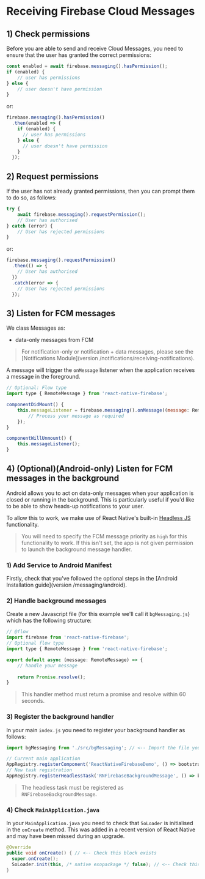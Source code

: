 # Receiving Firebase Cloud Messages

## 1) Check permissions

Before you are able to send and receive Cloud Messages, you need to ensure that the user has granted the correct permissions:

```js
const enabled = await firebase.messaging().hasPermission();
if (enabled) {
    // user has permissions
} else {
    // user doesn't have permission
}
```

or:

```js
firebase.messaging().hasPermission()
  .then(enabled => {
    if (enabled) {
      // user has permissions
    } else {
      // user doesn't have permission
    } 
  });
```

## 2) Request permissions

If the user has not already granted permissions, then you can prompt them to do so, as follows:

```js
try {
    await firebase.messaging().requestPermission();
    // User has authorised
} catch (error) {
    // User has rejected permissions
}
```

or:

```js
firebase.messaging().requestPermission()
  .then(() => {
    // User has authorised  
  })
  .catch(error => {
    // User has rejected permissions  
  });
```

## 3) Listen for FCM messages

We class Messages as: 

- data-only messages from FCM

> For notification-only or notification + data messages, please see the [Notifications Module](version /notifications/receiving-notifications).

A message will trigger the `onMessage` listener when the application receives a message in the foreground.

```js
// Optional: Flow type
import type { RemoteMessage } from 'react-native-firebase';

componentDidMount() {
    this.messageListener = firebase.messaging().onMessage((message: RemoteMessage) => {
        // Process your message as required
    });
}

componentWillUnmount() {
    this.messageListener();
}
```

## 4) (Optional)(Android-only) Listen for FCM messages in the background

Android allows you to act on data-only messages when your application is closed or running in the background.  This is particularly useful if you'd like to be able to show heads-up notifications to your user.

To allow this to work, we make use of React Native's built-in [Headless JS](https://facebook.github.io/react-native/docs/headless-js-android.html) functionality.

> You will need to specify the FCM message priority as `high` for this functionality to work.  If this isn't set, the app is not given permission to launch the background message handler.

### 1) Add Service to Android Manifest

Firstly, check that you've followed the optional steps in the [Android Installation guide](version /messaging/android).

### 2) Handle background messages

Create a new Javascript file (for this example we'll call it `bgMessaging.js`) which has the following structure:

```js
// @flow
import firebase from 'react-native-firebase';
// Optional flow type
import type { RemoteMessage } from 'react-native-firebase';

export default async (message: RemoteMessage) => {
    // handle your message
    
    return Promise.resolve();
}
```

> This handler method must return a promise and resolve within 60 seconds.

### 3) Register the background handler

In your main `index.js` you need to register your background handler as follows:

```js
import bgMessaging from './src/bgMessaging'; // <-- Import the file you created in (2)

// Current main application
AppRegistry.registerComponent('ReactNativeFirebaseDemo', () => bootstrap);
// New task registration
AppRegistry.registerHeadlessTask('RNFirebaseBackgroundMessage', () => bgMessaging); // <-- Add this line
```

> The headless task must be registered as `RNFirebaseBackgroundMessage`.

### 4) Check `MainApplication.java`

In your `MainApplication.java` you need to check that `SoLoader` is initialised in the `onCreate` method.  This was added in a recent version of React Native and may have been missed during an upgrade.

```java
@Override
public void onCreate() { // <-- Check this block exists
  super.onCreate();
  SoLoader.init(this, /* native exopackage */ false); // <-- Check this line exists within the block
}
```
